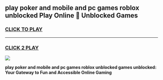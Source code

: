 
## play poker and mobile and pc games roblox unblocked Play Online 👋 Unblocked Games
<h3>
<a href="https://premium.freeplayer.one?title=play_poker_and_mobile_and_pc_games_roblox_unblocked&ref=19F">CLICK TO PLAY</a></h3>
<hr>

<h3>
<a href="https://premium.freeplayer.one?title=play_poker_and_mobile_and_pc_games_roblox_unblocked&ref=19F">CLICK 2 PLAY</a>
  
</h3>

<a href="https://premium.freeplayer.one?title=play_poker_and_mobile_and_pc_games_roblox_unblocked&ref=19F"><img src="https://clearcache.store/games.png"></a>


**play poker and mobile and pc games roblox unblocked games unblocked: Your Gateway to Fun and Accessible Online Gaming**

